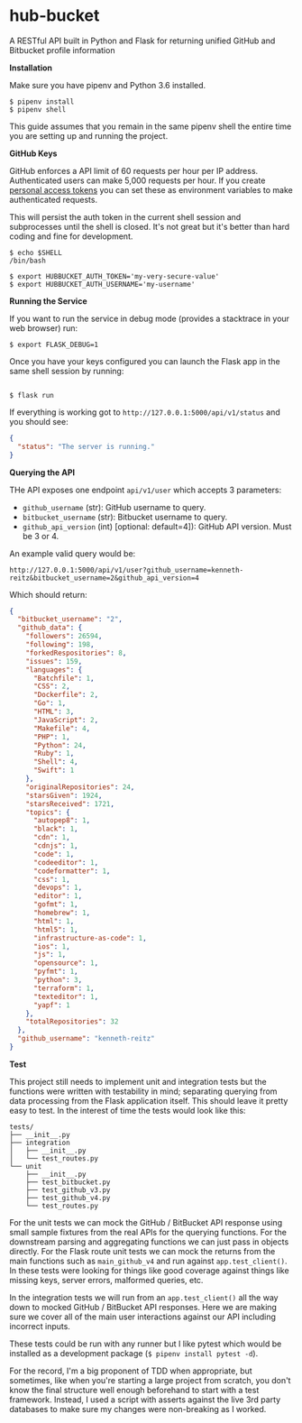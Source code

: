 # hub-bucket
A RESTful API built in Python and Flask for returning unified GitHub and Bitbucket profile information


**Installation**

Make sure you have pipenv and Python 3.6 installed.

```shell
$ pipenv install
$ pipenv shell
```

This guide assumes that you remain in the same pipenv shell the entire time you are setting up and running the project.

**GitHub Keys**

GitHub enforces a API limit of 60 requests per hour per IP address. Authenticated users can make 5,000 requests per hour. If you create [personal access tokens](https://github.blog/2013-05-16-personal-api-tokens/) you can set these as environment variables to make authenticated requests.

This will persist the auth token in the current shell session and subprocesses until the shell is closed. It's not great but it's better than hard coding and fine for development.

```shell
$ echo $SHELL
/bin/bash

$ export HUBBUCKET_AUTH_TOKEN='my-very-secure-value'
$ export HUBBUCKET_AUTH_USERNAME='my-username'
```

**Running the Service**

If you want to run the service in debug mode (provides a stacktrace in your web browser) run:

```shell
$ export FLASK_DEBUG=1
```

Once you have your keys configured you can launch the Flask app in the same shell session by running:

```shell

$ flask run
```

If everything is working got to `http://127.0.0.1:5000/api/v1/status` and you should see:

```json
{
  "status": "The server is running."
}
```

**Querying the API**

THe API exposes one endpoint `api/v1/user` which accepts 3 parameters:

 * `github_username` (str): GitHub username to query.
 * `bitbucket_username` (str): Bitbucket username to query.
 * `github_api_version` (int) [optional: default=4]): GitHub API version. Must be 3 or 4.

An example valid query would be:

```
http://127.0.0.1:5000/api/v1/user?github_username=kenneth-reitz&bitbucket_username=2&github_api_version=4
```

Which should return:

```json
{
  "bitbucket_username": "2",
  "github_data": {
    "followers": 26594,
    "following": 198,
    "forkedRespositories": 8,
    "issues": 159,
    "languages": {
      "Batchfile": 1,
      "CSS": 2,
      "Dockerfile": 2,
      "Go": 1,
      "HTML": 3,
      "JavaScript": 2,
      "Makefile": 4,
      "PHP": 1,
      "Python": 24,
      "Ruby": 1,
      "Shell": 4,
      "Swift": 1
    },
    "originalRepositories": 24,
    "starsGiven": 1924,
    "starsReceived": 1721,
    "topics": {
      "autopep8": 1,
      "black": 1,
      "cdn": 1,
      "cdnjs": 1,
      "code": 1,
      "codeeditor": 1,
      "codeformatter": 1,
      "css": 1,
      "devops": 1,
      "editor": 1,
      "gofmt": 1,
      "homebrew": 1,
      "html": 1,
      "html5": 1,
      "infrastructure-as-code": 1,
      "ios": 1,
      "js": 1,
      "opensource": 1,
      "pyfmt": 1,
      "python": 3,
      "terraform": 1,
      "texteditor": 1,
      "yapf": 1
    },
    "totalRepositories": 32
  },
  "github_username": "kenneth-reitz"
}
```

**Test**

This project still needs to implement unit and integration tests but the functions were written with testability in mind; separating querying from data processing from the Flask application itself. This should leave it pretty easy to test. In the interest of time the tests would look like this:

```
tests/
├── __init__.py
├── integration
│   ├── __init__.py
│   └── test_routes.py
└── unit
    ├── __init__.py
    ├── test_bitbucket.py
    ├── test_github_v3.py
    ├── test_github_v4.py
    └── test_routes.py
```

For the unit tests we can mock the GitHub / BitBucket API response using small sample fixtures from the real APIs for the querying functions. For the downstream parsing and aggregating functions we can just pass in objects directly. For the Flask route unit tests we can mock the returns from the main functions such as `main_github_v4` and run against `app.test_client()`. In these tests were looking for things like good coverage against things like missing keys, server errors, malformed queries, etc.

In the integration tests we will run from an `app.test_client()` all the way down to mocked GitHub / BitBucket API responses. Here we are making sure we cover all of the main user interactions against our API including incorrect inputs.

These tests could be run with any runner but I like pytest which would be installed as a development package (`$ pipenv install pytest -d`).

For the record, I'm a big proponent of TDD when appropriate, but sometimes, like when you're starting a large project from scratch, you don't know the final structure well enough beforehand to start with a test framework. Instead, I used a script with asserts against the live 3rd party databases to make sure my changes were non-breaking as I worked.

